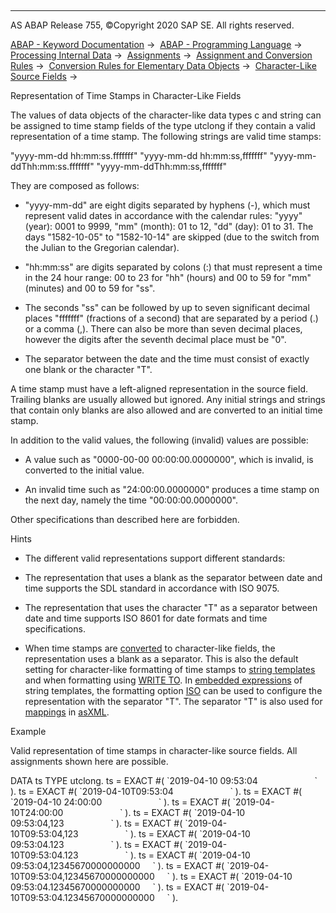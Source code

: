   

* * *

AS ABAP Release 755, ©Copyright 2020 SAP SE. All rights reserved.

[ABAP - Keyword Documentation](javascript:call_link\('abenabap.htm'\)) →  [ABAP - Programming Language](javascript:call_link\('abenabap_reference.htm'\)) →  [Processing Internal Data](javascript:call_link\('abenabap_data_working.htm'\)) →  [Assignments](javascript:call_link\('abenvalue_assignments.htm'\)) →  [Assignment and Conversion Rules](javascript:call_link\('abenconversion_rules.htm'\)) →  [Conversion Rules for Elementary Data Objects](javascript:call_link\('abenconversion_elementary.htm'\)) →  [Character-Like Source Fields](javascript:call_link\('abencharacter_source_fields.htm'\)) → 

Representation of Time Stamps in Character-Like Fields

The values of data objects of the character-like data types c and string can be assigned to time stamp fields of the type utclong if they contain a valid representation of a time stamp. The following strings are valid time stamps:

"yyyy-mm-dd hh:mm:ss.fffffff"
"yyyy-mm-dd hh:mm:ss,fffffff"
"yyyy-mm-ddThh:mm:ss.fffffff"
"yyyy-mm-ddThh:mm:ss,fffffff"

They are composed as follows:

-   "yyyy-mm-dd" are eight digits separated by hyphens (\-), which must represent valid dates in accordance with the calendar rules: "yyyy" (year): 0001 to 9999, "mm" (month): 01 to 12, "dd" (day): 01 to 31. The days "1582-10-05" to "1582-10-14" are skipped (due to the switch from the Julian to the Gregorian calendar).

-   "hh:mm:ss" are digits separated by colons (:) that must represent a time in the 24 hour range: 00 to 23 for "hh" (hours) and 00 to 59 for "mm" (minutes) and 00 to 59 for "ss".

-   The seconds "ss" can be followed by up to seven significant decimal places "fffffff" (fractions of a second) that are separated by a period (.) or a comma (,). There can also be more than seven decimal places, however the digits after the seventh decimal place must be "0".

-   The separator between the date and the time must consist of exactly one blank or the character "T".

A time stamp must have a left-aligned representation in the source field. Trailing blanks are usually allowed but ignored. Any initial strings and strings that contain only blanks are also allowed and are converted to an initial time stamp.

In addition to the valid values, the following (invalid) values are possible:

-   A value such as "0000-00-00 00:00:00.0000000", which is invalid, is converted to the initial value.

-   An invalid time such as "24:00:00.0000000" produces a time stamp on the next day, namely the time "00:00:00.0000000".

Other specifications than described here are forbidden.

Hints

-   The different valid representations support different standards:

-   The representation that uses a blank as the separator between date and time supports the SDL standard in accordance with ISO 9075.

-   The representation that uses the character "T" as a separator between date and time supports ISO 8601 for date formats and time specifications.

-   When time stamps are [converted](javascript:call_link\('abendate_time_source_fields.htm'\)) to character-like fields, the representation uses a blank as a separator. This is also the default setting for character-like formatting of time stamps to [string templates](javascript:call_link\('abenstring_templates.htm'\)) and when formatting using [WRITE TO](javascript:call_link\('abapwrite_to.htm'\)). In [embedded expressions](javascript:call_link\('abenembedded_expression_glosry.htm'\) "Glossary Entry") of string templates, the formatting option [ISO](javascript:call_link\('abapcompute_string_format_options.htm'\)) can be used to configure the representation with the separator "T". The separator "T" is also used for [mappings](javascript:call_link\('abenabap_xslt_asxml_elementary.htm'\)) in [asXML](javascript:call_link\('abenasxml_glosry.htm'\) "Glossary Entry").

Example

Valid representation of time stamps in character-like source fields. All assignments shown here are possible.

DATA ts TYPE utclong.
ts = EXACT #( \`2019-04-10 09:53:04                       \` ).
ts = EXACT #( \`2019-04-10T09:53:04                       \` ).
ts = EXACT #( \`2019-04-10 24:00:00                       \` ).
ts = EXACT #( \`2019-04-10T24:00:00                       \` ).
ts = EXACT #( \`2019-04-10 09:53:04,123                   \` ).
ts = EXACT #( \`2019-04-10T09:53:04,123                   \` ).
ts = EXACT #( \`2019-04-10 09:53:04.123                   \` ).
ts = EXACT #( \`2019-04-10T09:53:04.123                   \` ).
ts = EXACT #( \`2019-04-10 09:53:04,12345670000000000     \` ).
ts = EXACT #( \`2019-04-10T09:53:04,12345670000000000     \` ).
ts = EXACT #( \`2019-04-10 09:53:04.12345670000000000     \` ).
ts = EXACT #( \`2019-04-10T09:53:04.12345670000000000     \` ).
